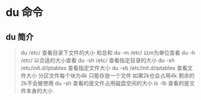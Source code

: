 # du 命令

## du 简介
> du /etc/ 查看目录下文件的大小 和总和
> du -m /etc/ 以m为单位查看
> du -h /etc/ 以合适的大小查看
> du -sh /etc/ 查看指定目录的大小
> du -sh /etc/init.d/iptables 查看指定文件大小
> du -sb /etc/init.d/iptables 查看文件大小
> 分区文件每个块为4k 只能存放一个文件  如果2k也会占用4k 剩余的2k不会被使用
> du -sh 查看的是文件占用磁盘空间的大小 
> ls -lb 查看的是文件本身的大小
